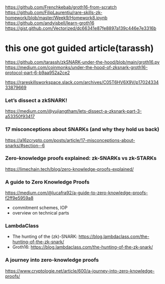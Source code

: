 https://github.com/Frenchkebab/groth16-from-scratch
https://github.com/FilipLaurentiu/rare-skills-zk-homework/blob/master/Week9/Homework8.ipynb
https://github.com/andyjsbell/learn-groth16
https://gist.github.com/Vectorized/dc66341e87fe8897a139c446e7e3316b

# this one got guided article(tarassh)
https://github.com/tarassh/zkSNARK-under-the-hood/blob/main/groth16.py
https://medium.com/coinmonks/under-the-hood-of-zksnark-groth16-protocol-part-6-b9aa952a2ce2

https://rareskillsworkspace.slack.com/archives/C05T6HV6X9V/p1702433433879669


### Let’s dissect a zkSNARK!

https://medium.com/@yujiangtham/lets-dissect-a-zksnark-part-3-a53350f93417

### 17 misconceptions about SNARKs (and why they hold us back)

https://a16zcrypto.com/posts/article/17-misconceptions-about-snarks/#section--6

### Zero-knowledge proofs explained: zk-SNARKs vs zk-STARKs

https://limechain.tech/blog/zero-knowledge-proofs-explained/

### A guide to Zero Knowledge Proofs

https://medium.com/@lucafra92/a-guide-to-zero-knowledge-proofs-f2ff9e5959a8
- commitment schemes, IOP
- overview on technical parts

### LambdaClass

- The hunting of the (zk)-SNARK: https://blog.lambdaclass.com/the-hunting-of-the-zk-snark/
- Groth16: https://blog.lambdaclass.com/the-hunting-of-the-zk-snark/


### A journey into zero-knowledge proofs
https://www.cryptologie.net/article/600/a-journey-into-zero-knowledge-proofs/